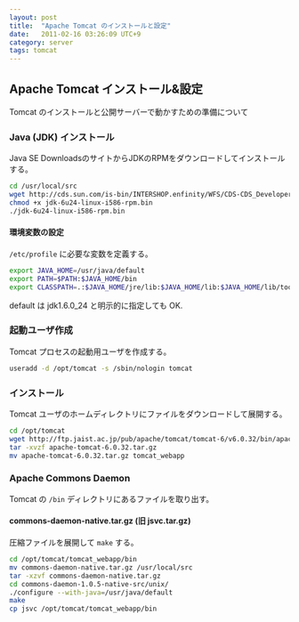 ```yaml
---
layout: post
title:  "Apache Tomcat のインストールと設定"
date:   2011-02-16 03:26:09 UTC+9
category: server
tags: tomcat
---
```


## Apache Tomcat インストール&設定

Tomcat のインストールと公開サーバーで動かすための準備について

### Java (JDK) インストール

Java SE DownloadsのサイトからJDKのRPMをダウンロードしてインストールする。

~~~sh
cd /usr/local/src
wget http://cds.sun.com/is-bin/INTERSHOP.enfinity/WFS/CDS-CDS_Developer-Site/en_US/-/USD/VerifyItem-Start/jdk-6u24-linux-i586-rpm.bin?BundledLineItemUUID=5aOJ_hCunKwAAAEuhUVZCyxN&OrderID=C5iJ_hCuq2IAAAEubkVZCyxN&ProductID=xpeJ_hCwsEQAAAEtAMoADqmS&FileName=/jdk-6u24-linux-i586-rpm.bin
chmod +x jdk-6u24-linux-i586-rpm.bin
./jdk-6u24-linux-i586-rpm.bin
~~~

#### 環境変数の設定

`/etc/profile` に必要な変数を定義する。

~~~sh
export JAVA_HOME=/usr/java/default
export PATH=$PATH:$JAVA_HOME/bin
export CLASSPATH=.:$JAVA_HOME/jre/lib:$JAVA_HOME/lib:$JAVA_HOME/lib/tools.jar
~~~

default は jdk1.6.0_24 と明示的に指定しても OK.

### 起動ユーザ作成

Tomcat プロセスの起動用ユーザを作成する。

~~~sh
useradd -d /opt/tomcat -s /sbin/nologin tomcat
~~~

### インストール

Tomcat ユーザのホームディレクトリにファイルをダウンロードして展開する。

~~~sh
cd /opt/tomcat
wget http://ftp.jaist.ac.jp/pub/apache/tomcat/tomcat-6/v6.0.32/bin/apache-tomcat-6.0.32.tar.gz
tar -xvzf apache-tomcat-6.0.32.tar.gz
mv apache-tomcat-6.0.32.tar.gz tomcat_webapp
~~~

### Apache Commons Daemon

Tomcat の `/bin` ディレクトリにあるファイルを取り出す。

#### commons-daemon-native.tar.gz (旧 jsvc.tar.gz)

圧縮ファイルを展開して `make` する。

~~~sh
cd /opt/tomcat/tomcat_webapp/bin
mv commons-daemon-native.tar.gz /usr/local/src
tar -xzvf commons-daemon-native.tar.gz
cd commons-daemon-1.0.5-native-src/unix/
./configure --with-java=/usr/java/default
make
cp jsvc /opt/tomcat/tomcat_webapp/bin
~~~

